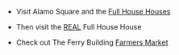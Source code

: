 * Visit Alamo Square and the [Full House Houses](http://www.yelp.com/biz/alamo-square-san-francisco)

 * Then visit the [REAL](http://blog.sfgate.com/scavenger/2009/09/03/the-full-house-address-1709-broderick-party-of-five-digs-for-sale/) Full House House

 * Check out The Ferry Building [Farmers Market](http://www.yelp.com/biz/ferry-plaza-farmers-market-san-francisco)
